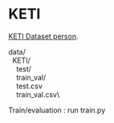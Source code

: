 # KETI

[KETI Dataset person](https://unistackr0-my.sharepoint.com/:u:/g/personal/macarize_unist_ac_kr/EbKrq2yG__5CigsmvPZGxKABubdFk0CrrwH_nLq0Lf-6yQ?e=B9MwMu).


data/\
&nbsp;&nbsp;KETI/\
&nbsp;&nbsp;&nbsp;&nbsp;test/\
&nbsp;&nbsp;&nbsp;&nbsp;train_val/\
&nbsp;&nbsp;&nbsp;&nbsp;test.csv\
&nbsp;&nbsp;&nbsp;&nbsp;train_val.csv\



Train/evaluation : run train.py

